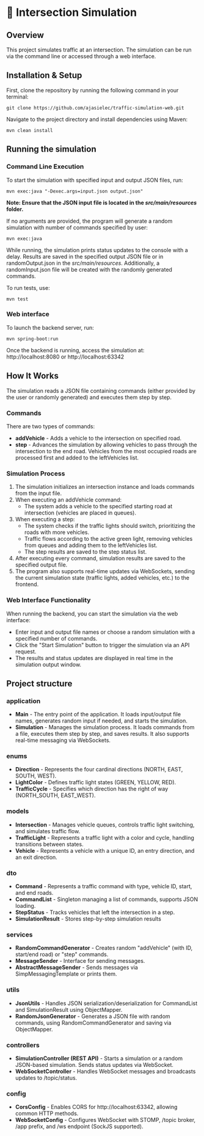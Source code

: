 # 🚦 Intersection Simulation

## Overview
This project simulates traffic at an intersection. The simulation can be run via the command line or accessed through a web interface.

## Installation & Setup
First, clone the repository by running the following command in your terminal:
```
git clone https://github.com/ajasielec/traffic-simulation-web.git
```
Navigate to the project directory and install dependencies using Maven:
```
mvn clean install
```

## Running the simulation
### Command Line Execution
To start the simulation with specified input and output JSON files, run:
```
mvn exec:java "-Dexec.args=input.json output.json"
```
**Note: Ensure that the JSON input file is located in the *src/main/resources* folder.**

If no arguments are provided, the program will generate a random simulation with number of commands specified by user:
```
mvn exec:java
```
While running, the simulation prints status updates to the console with a delay. 
Results are saved in the specified output JSON file or in randomOutput.json in the *src/main/resources*.
Additionally, a randomInput.json file will be created with the randomly generated commands.


To run tests, use:
```
mvn test
```

### Web interface
To launch the backend server, run:
```
mvn spring-boot:run
```
Once the backend is running, access the simulation at:
http://localhost:8080 or http://localhost:63342


## How It Works
The simulation reads a JSON file containing commands (either provided by the user or randomly generated) and executes them step by step.

### Commands
There are two types of commands: 
* **addVehicle** - Adds a vehicle to the intersection on specified road.
* **step** - Advances the simulation by allowing vehicles to pass through the intersection to the end road. Vehicles from the most occupied roads are processed first and added to the leftVehicles list.

### Simulation Process

1. The simulation initializes an intersection instance and loads commands from the input file.
2. When executing an addVehicle command:
   *  The system adds a vehicle to the specified starting road at intersection (vehicles are placed in queues).
3. When executing a step:
   * The system checks if the traffic lights should switch, prioritizing the roads with more vehicles.
   * Traffic flows according to the active green light, removing vehicles from queues and adding them to the leftVehicles list.
   * The step results are saved to the step status list.
4. After executing every command, simulation results are saved to the specified output file.
5. The program also supports real-time updates via WebSockets, sending the current simulation state (traffic lights, added vehicles, etc.) to the frontend.

### Web Interface Functionality

When running the backend, you can start the simulation via the web interface:
* Enter input and output file names or choose a random simulation with a specified number of commands.
* Click the "Start Simulation" button to trigger the simulation via an API request.
* The results and status updates are displayed in real time in the simulation output window.


## Project structure
### application
* **Main** - The entry point of the application. It loads input/output file names, generates random input if needed, and starts the simulation.
* **Simulation** - Manages the simulation process. It loads commands from a file, executes them step by step, and saves results. It also supports real-time messaging via WebSockets.
### enums
* **Direction** - Represents the four cardinal directions (NORTH, EAST, SOUTH, WEST).
* **LightColor** - Defines traffic light states (GREEN, YELLOW, RED).
* **TrafficCycle** - Specifies which direction has the right of way (NORTH_SOUTH, EAST_WEST).
### models
* **Intersection** - Manages vehicle queues, controls traffic light switching, and simulates traffic flow.
* **TrafficLight** - Represents a traffic light with a color and cycle, handling transitions between states.
* **Vehicle** - Represents a vehicle with a unique ID, an entry direction, and an exit direction.
### dto
* **Command** - Represents a traffic command with type, vehicle ID, start, and end roads.
* **CommandList** - Singleton managing a list of commands, supports JSON loading.
* **StepStatus** - Tracks vehicles that left the intersection in a step.
* **SimulationResult** - Stores step-by-step simulation results
### services
* **RandomCommandGenerator** - Creates random "addVehicle" (with ID, start/end road) or "step" commands.
* **MessageSender** -  Interface for sending messages.
* **AbstractMessageSender** - Sends messages via SimpMessagingTemplate or prints them.
### utils
* **JsonUtils** - Handles JSON serialization/deserialization for CommandList and SimulationResult using ObjectMapper.
* **RandomJsonGenerator** - Generates a JSON file with random commands, using RandomCommandGenerator and saving via ObjectMapper.
### controllers
* **SimulationController (REST API)** - Starts a simulation or a random JSON-based simulation. Sends status updates via WebSocket.
* **WebSocketController** - Handles WebSocket messages and broadcasts updates to /topic/status.
### config
* **CorsConfig** - Enables CORS for http://localhost:63342, allowing common HTTP methods.
* **WebSocketConfig** - Configures WebSocket with STOMP, /topic broker, /app prefix, and /ws endpoint (SockJS supported).